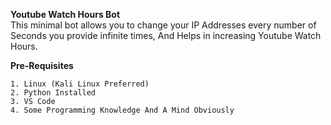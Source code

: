 <b>Youtube Watch Hours Bot</b></br>
This minimal bot allows you to change your IP Addresses every number of Seconds you provide infinite times, And Helps in increasing Youtube Watch Hours.

<b>Pre-Requisites</b>

```
1. Linux (Kali Linux Preferred)
2. Python Installed
3. VS Code
4. Some Programming Knowledge And A Mind Obviously
```
